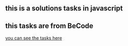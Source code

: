 ## this is a solutions tasks in javascript
## this tasks are from BeCode
[you can see the tasks here](https://github.com/becodeorg/atw-giertz-2-17/tree/master/2.The-Hills)
